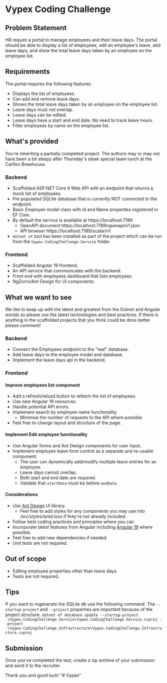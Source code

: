 # Vypex Coding Challenge

## Problem Statement

HR require a portal to manage employees and their leave days. The portal should be able to display a list of employees, edit an employee's leave, add leave days, and show the total leave days taken by an employee on the employee list.

## Requirements

The portal requires the following features:

* Displays the list of employees.
* Can add and remove leave days.
* Shows the total leave days taken by an employee on the employee list.
* Leave days must not overlap.
* Leave days can be edited.
* Leave days have a start and end date. No need to track leave hours.
* Filter employees by name on the employee list.

## What's provided

You're inheriting a partially completed project. The authors may or may not have been a bit sleepy after Thursday's steak special team lunch at the Carlton Brewhouse.

### Backend

* Scaffolded ASP.NET Core 9 Web API with an endpoint that returns a mock list of employees.
* Pre populated SQLite database that is currently NOT connected to the endpoint.
* Basic Employee model class with Id and Name properties registered in EF Core.
* By default the service is available at https://localhost:7189
	* OpenAPI document https://localhost:7189/openapi/v1.json
	* API browser https://localhost:7189/scalar/v1
* `dotnet ef` tool has been installed as part of the project which can be run from the `Vypex.CodingChallenge.Service` folder.

### Frontend

* Scaffolded Angular 19 frontend.
* An API service that communicates with the backend.
* Front end with employees dashboard that lists employees.
* NgZorro/Ant Design for UI components.

## What we want to see

We like to keep up with the latest and greatest from the Dotnet and Angular worlds so please use the latest technologies and best practices.
If there is anything in the scaffolded projects that you think could be done better please comment!

### Backend

* Connect the Employees endpoint to the "real" database.
* Add leave days to the employee model and database.
* Implement the leave days api in the backend.

### Frontend

#### Improve employees list component
* Add a refresh/reload button to refetch the list of employees.
* Use new Angular 19 resources.
* Handle potential API errors.
* Implement search by employee name functionality
	* Minimise the number of requests to the API where possible
* Feel free to change layout and structure of the page.

#### Implement Edit employee functionality
* Use Angular forms and Ant Design components for user input.
* Implement employee leave form control as a separate and re-usable component.
    * The user can dynamically add/modify multiple leave entries for an employee.
    * Leave days cannot overlap.
    * Both start and end date are required.
    * Validate that `startDate` must be before `endDate`.

#### Considerations
* Use [Ant Design](https://ng.ant.design/components/overview/en) UI library.
  * Feel free to add styles for any components you may use into */src/styles/antd.less* if they're not already included.
* Follow best coding practices and principles where you can.
* Incorporate latest features from Angular including [Angular 19](https://angular.love/angular-19-whats-new) where possible.
* Feel free to add new dependencies if needed.
* Unit tests are not required.

## Out of scope

* Editing employee properties other than leave days.
* Tests are not required.

## Tips

If you want to regenerate the SQLite db use the following command. The `--startup-project` and `--project` properties are important because of the project structure.
`dotnet ef database update --startup-project .\Vypex.CodingChallenge.Service\Vypex.CodingChallenge.Service.csproj --project .\Vypex.CodingChallenge.Infrastructure\Vypex.CodingChallenge.Infrastructure.csproj`

## Submission
Once you've completed the test, create a zip archive of your submission and send it to the recruiter.

Thank you and good luck!
"# Vypex" 
